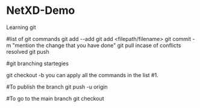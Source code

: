 # NetXD-Demo
Learning git

#list of git commands
    git add --add
    git add <filepath/filename>
    git commit -m "mention the change that you have done"
    git pull
    incase of conflicts resolved
    git push

#git branching startegies

git checkout -b <branch name>
you can apply all the commands in the list #1.

#To publish the branch
git push -u origin <branch name>

#To go to the main branch
git checkout <branchname>
